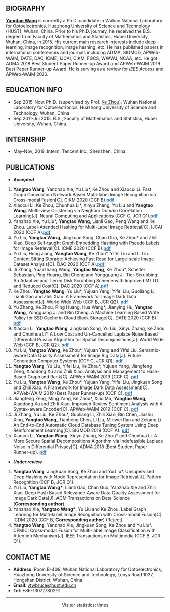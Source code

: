 ## BIOGRAPHY
**[Yangtao Wang](https://github.com/wangyangtao)** is currently a Ph.D. candidate in Wuhan National Laboratory for Optoelectronics, Huazhong University of Science and Technology (HUST), Wuhan, China. Prior to his Ph.D. journey, he received the B.S. degree from Faculty of Mathematics and Statistics, Hubei University, Wuhan, China, in 2015. His current main research interests include deep learning, image recognition, image hashing, etc. He has published papers in international conferences and journals including ADMA, SIGMOD, APWeb-WAIM, DATE, DAC, ICME, IJCAI, CIKM, FGCS, WWWJ, NCAA, etc. He got ADMA 2018 Best Student Paper Runner-up Award and APWeb-WAIM 2019 Best Paper Runner-up Award. He is serving as a review for *IEEE Access* and APWeb-WAIM 2020.

## EDUCATION INFO
- Sep 2015-Now. Ph.D. (supervised by Prof. [Ke Zhou](http://faculty.hust.edu.cn/zhouke2/zh_CN/index.htm)), Wuhan National Laboratory for Optoelectronics, Huazhong University of Science and Technology, Wuhan, China.
- Sep 2011-Jul 2015. B.S., Faculty of Mathematics and Statistics, Hubei University, Wuhan, China.

## INTERNSHIP
- May-Nov, 2019. Intern, Tencent Inc., Shenzhen, China.

## PUBLICATIONS
- ***Accepted***
<ol>
 <li><strong>Yangtao Wang</strong>, Yanzhao Xie, Yu Liu*, Ke Zhou and Xiaocui Li. Fast Graph Convolution Network Based Multi-label Image Recognition via Cross-modal Fusion[C]. CIKM 2020 (CCF B).<a href="https://github.com/wangyangtao/wangyangtao.github.io/blob/master/non.pdf"><strong><font color="#267cb9">pdf</font></strong></a></li>  
 
 <li>Xiaocui Li, Ke Zhou, Chunhua Li*, Xinyu Zhang, Yu Liu and <strong>Yangtao Wang</strong>. Multi-view Clustering via Neighbor Domain Correlation Learning[J]. Neural Computing and Applications (CCF C, JCR Q1).<a href="https://link.springer.com/content/pdf/10.1007/s00521-020-05185-y.pdf"><strong><font color="#267cb9">pdf</font></strong></a></li>   
  
<li>Yanzhao Xie, Yu Liu*, <strong>Yangtao Wang</strong>, Lianli Gao, Peng Wang and Ke Zhou. Label-Attended Hashing for Multi-Label Image Retrieval[C]. IJCAI 2020 (CCF A).<a href="https://www.ijcai.org/Proceedings/2020/0133.pdf"><strong><font color="#267cb9">pdf</font></strong></a></li> 
  
<li>Yu Liu, <strong>Yangtao Wang</strong>, Jingkuan Song, Chan Guo, Ke Zhou* and Zhili Xiao. Deep Self-taught Graph Embedding Hashing with Pseudo Labels for Image Retrieval[C]. ICME 2020 (CCF B).<a href="https://ieeexplore.ieee.org/stamp/stamp.jsp?tp=&arnumber=9102819"><strong><font color="#267cb9">pdf</font></strong></a></li>

<li>Yu Liu, Hong Jiang, <strong>Yangtao Wang</strong>, Ke Zhou*, Yifei Liu and Li Liu. Content Sifting Storage: Achieving Fast Read for Large-scale Image Dataset Analysis[C]. DAC 2020 (CCF A).<a href="https://github.com/wangyangtao/wangyangtao.github.io/blob/master/non.pdf"><strong><font color="#267cb9">pdf</font></strong></a></li> 

<li>Ji Zhang, Yuanzhang Wang, <strong>Yangtao Wang</strong>, Ke Zhou*, Schelter Sebastian, Ping Huang, Bin Cheng and Yongguang Ji. Tier-Scrubbing: An Adaptive and Tiered Disk Scrubbing Scheme with Improved MTTD and Reduced Cost[C]. DAC 2020 (CCF A).<a href="https://github.com/wangyangtao/wangyangtao.github.io/blob/master/non.pdf"><strong><font color="#267cb9">pdf</font></strong></a></li>  

<li>Ke Zhou, <strong>Yangtao Wang</strong>, Yu Liu*, Yujuan Yang, Yifei Liu, Guoliang Li, Lianli Gao and Zhili Xiao. A Framework for Image Dark Data Assessment[J]. World Wide Web  (CCF B, JCR Q2). <a href="https://link.springer.com/content/pdf/10.1007/s11280-020-00779-x.pdf"><strong><font color="#267cb9">pdf</font></strong></a></li>

<li>Yu Zhang, Ke Zhou, Ping Huang, Hua Wang*, Jianying Hu, <strong>Yangtao Wang</strong>, Yongguang Ji and Bin Cheng. A Machine Learning Based Write Policy for SSD Cache in Cloud Block Storage[C]. DATE 2020 (CCF B). <a href="https://ieeexplore.ieee.org/stamp/stamp.jsp?tp=&arnumber=9116539"><strong><font color="#267cb9">pdf</font></strong></a></li>

<li>Xiaocui Li, <strong>Yangtao Wang</strong>, Jingkuan Song, Yu Liu, Xinyu Zhang, Ke Zhou and Chunhua Li*. A Low Cost and Un-Cancelled Laplace Noise Based Differential Privacy Algorithm for Spatial Decompositions[J]. World Wide Web (CCF B, JCR Q2). <a href="https://link.springer.com/content/pdf/10.1007/s11280-019-00769-8.pdf"><strong><font color="#267cb9">pdf</font></strong></a></li>

<li>Yu Liu, <strong>Yangtao Wang</strong>, Ke Zhou*, Yujuan Yang and Yifei Liu. Semantic-aware Data Quality Assessment for Image Big Data[J]. Future Generation Computer Systems (CCF C, JCR Q1). <a href="https://www.sciencedirect.com/science/article/pii/S0167739X19302304"><strong><font color="#267cb9">pdf</font></strong></a></li>


<li><strong>Yangtao Wang</strong>, Yu Liu, Yifei Liu, Ke Zhou*, Yujuan Yang, Jiangfeng Zeng, Xiaodong Xu and Zhili Xiao. Analysis and Management to Hash-Based Graph and Rank[C]. APWeb-WAIM 2019 (CCF C). <a href="https://link.springer.com/content/pdf/10.1007%2F978-3-030-26072-9_22.pdf"><strong><font color="#267cb9">pdf</font></strong></a></li>


<li>Yu Liu, <strong>Yangtao Wang</strong>, Ke Zhou*, Yujuan Yang, Yifei Liu, Jingkuan Song and Zhili Xiao. A Framework for Image Dark Data Assessment[C]. APWeb-WAIM 2019 (Best Paper Runner-up) (CCF C). <a href="https://link.springer.com/content/pdf/10.1007%2F978-3-030-26072-9_1.pdf"><strong><font color="#267cb9">pdf</font></strong></a></li>


<li>Jiangfeng Zeng, Ming Yang, Ke Zhou*, Xiao Ma, <strong>Yangtao Wang</strong>, Xiaodong Xu and Zhili Xiao. Improved Review Sentiment Analysis with A Syntax-aware Encoder[C]. APWeb-WAIM 2019 (CCF C). <a href="https://link.springer.com/content/pdf/10.1007%2F978-3-030-26075-0_6.pdf"><strong><font color="#267cb9">pdf</font></strong></a></li>


<li>Ji Zhang, Yu Liu, Ke Zhou*, Guoliang Li, Zhili Xiao, Bin Chen, Jiashu Xing, <strong>Yangtao Wang</strong>, Tianheng Chen, Li Liu, Minwei Ran and Zekang Li. An End-to-End Automatic Cloud Database Tuning System Using Deep Reinforcement Learning[C]. SIGMOD 2019 (CCF A). <a href="https://dl.acm.org/doi/pdf/10.1145/3299869.3300085"><strong><font color="#267cb9">pdf</font></strong></a></li>


<li>Xiaocui Li, <strong>Yangtao Wang</strong>, Xinyu Zhang, Ke Zhou* and Chunhua Li. A More Secure Spatial Decompositions Algorithm via Indefeasible Laplace Noise in Differential Privacy[C]. ADMA 2018 (Best Student Paper Runner-up). <a href="https://link.springer.com/content/pdf/10.1007%2F978-3-030-05090-0_19.pdf"><strong><font color="#267cb9">pdf</font></strong></a></li>

</ol>

- ***Under review***
<ol>
 <li><strong>Yangtao Wang</strong>, Jingkuan Song, Ke Zhou and Yu Liu*. Unsupervised Deep Hashing with Node Representation for Image Retrieval[J]. Pattern Recognition (CCF B, JCR Q1).</li> 

<li>Yu Liu, <strong>Yangtao Wang*</strong>, Lianli Gao, Chan Guo, Yanzhao Xie and Zhili Xiao. Deep Hash Based Relevance-Aware Data Quality Assessment
for Image Dark Data[J]. ACM Transactions on Data Science (<strong>Corresponding author</strong>).</li>

<li>Yanzhao Xie, <strong>Yangtao Wang*</strong>, Yu Liu and Ke Zhou. Label Graph Learning for Multi-label Image Recognition with Cross-modal Fusion[C]. ICDM 2020 (CCF B, <strong>Corresponding author</strong>) (Reject).</li>

<li><strong>Yangtao Wang</strong>, Yanzhao Xie, Jingkuan Song, Ke Zhou and Yu Liu*. CFMIC: Cross-modal Fusion for Multi-label Image Classification with Attention Mechanism[J]. IEEE Transactions on Multimedia (CCF B, JCR Q1).</li>
</ol>

## CONTACT ME
- **Address**: Room B-409, Wuhan National Laboratory for Optoelectronics, Huazhong University of Science and Technology, Luoyu Road 1037, Hongshan District, Wuhan, China.
- **Email**: ytwbruce@hust.edu.cn
- **Tel**: +86-13072780291

***
<center>
<script async src="//busuanzi.ibruce.info/busuanzi/2.3/busuanzi.pure.mini.js"></script>
<span id="busuanzi_container_site_pv">Visitor statistics: <span id="busuanzi_value_site_pv"></span> times</span>
